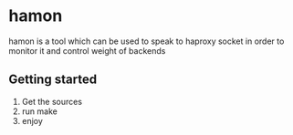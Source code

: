 hamon
=====

hamon is a tool which can be used to speak to haproxy socket in order to monitor it and control weight of backends

Getting started
---------------

1. Get the sources
2. run make
3. enjoy

